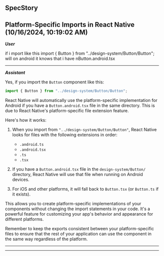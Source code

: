 ## SpecStory

## Platform-Specific Imports in React Native (10/16/2024, 10:19:02 AM)

_**User**_

if i mport like this import { Button } from "../design-system/Button/Button"; will on android it knows that i have nButton.android.tsx

---

_**Assistant**_

Yes, if you import the `Button` component like this:

```typescript
import { Button } from "../design-system/Button/Button";
```

React Native will automatically use the platform-specific implementation for Android if you have a `Button.android.tsx` file in the same directory. This is due to React Native's platform-specific file extension feature.

Here's how it works:

1. When you import from `"../design-system/Button/Button"`, React Native looks for files with the following extensions in order:

   - `.android.ts`
   - `.android.tsx`
   - `.ts`
   - `.tsx`

2. If you have a `Button.android.tsx` file in the `design-system/Button/` directory, React Native will use that file when running on Android devices.

3. For iOS and other platforms, it will fall back to `Button.tsx` (or `Button.ts` if it exists).

This allows you to create platform-specific implementations of your components without changing the import statements in your code. It's a powerful feature for customizing your app's behavior and appearance for different platforms.

Remember to keep the exports consistent between your platform-specific files to ensure that the rest of your application can use the component in the same way regardless of the platform.

---



---

